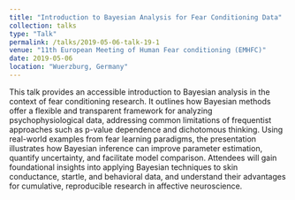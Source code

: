 ```yaml
---
title: "Introduction to Bayesian Analysis for Fear Conditioning Data"
collection: talks
type: "Talk"
permalink: /talks/2019-05-06-talk-19-1
venue: "11th European Meeting of Human Fear conditioning (EMHFC)"
date: 2019-05-06
location: "Wuerzburg, Germany"
---
```


This talk provides an accessible introduction to Bayesian analysis in the context of fear conditioning research. It outlines how Bayesian methods offer a flexible and transparent framework for analyzing psychophysiological data, addressing common limitations of frequentist approaches such as p-value dependence and dichotomous thinking. Using real-world examples from fear learning paradigms, the presentation illustrates how Bayesian inference can improve parameter estimation, quantify uncertainty, and facilitate model comparison. Attendees will gain foundational insights into applying Bayesian techniques to skin conductance, startle, and behavioral data, and understand their advantages for cumulative, reproducible research in affective neuroscience.
